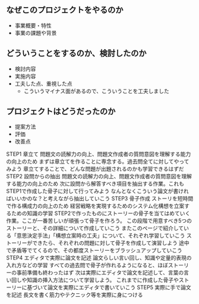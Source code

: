 ## なぜこのプロジェクトをやるのか
* 事業概要・特性
* 事業の課題や背景
## どういうことをするのか、検討したのか
* 検討内容
* 実施内容
* 工夫した点、重視した点
	+ こういうマイナス面があるので、こういうことを工夫しました
## プロジェクトはどうだったのか
* 提案方法
* 評価
* 改善点

STEP1 章立て
問題文の読解力の向上、問題文作成者の質問意図を理解する能力の向上のため
まずは章立てを作ることに専念する。過去問全てに対してやってみよう
章立てすることで、どんな問題が出題されるのかも学習できるはずだ
STEP2 設問からの抽出
問題文の読解力の向上、問題文作成者の質問意図を理解する能力の向上のため
次に設問から解答すべき項目を抽出する作業。これもSTEP1で作成した骨子に対して行ってみよう
なんとなくこういう論文が書ければいいかのな？と考えながら抽出していこう
STEP3 骨子作成
ストーリを短時間で作る構成力の向上のため
経営戦略を実現するためのシステム化構想を立案するための知識の学習
STEP2で作ったものにストーリーの骨子を当てはめていく作業。ここが一番苦しいが頑張って骨子を作ろう。
この段階で用意すべき5つのストーリーと、その詳細について作成していこう
またこのページで紹介している「意思決定手法」「構想立案時の工夫」について、それぞれ学習していこう
ストーリーができたら、それぞれの問題に対して骨子を作成して演習しよう
途中で矛盾等でてくるので、その都度ストーリーをブラッシュアップしていこう
STEP4 エディタで実際に論文を記述
論文らしい言い回し、知識や定量的表現の入れ方などの学習
すべての過去問で骨子が作れるようになると、ほぼストーリーの事前準備も終わったはず
次は実際にエディタで論文を記述して、言葉の言い回しや知識の挿入方法について学習しよう。
これまでに作成した骨子やストーリーに基づいて論文を実際にエディタで書いていこう
STEP5 実際に手で論文を記述
長文を書く筋力やテクニック等を実際に身につける